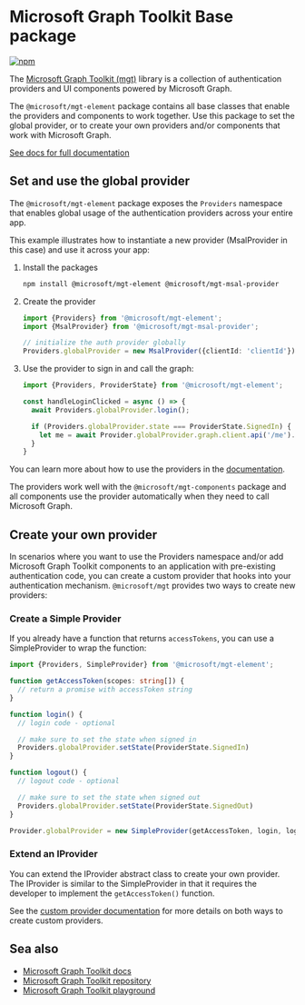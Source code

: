 # Microsoft Graph Toolkit Base package

[![npm](https://img.shields.io/npm/v/@microsoft/mgt-element?style=for-the-badge)](https://www.npmjs.com/package/@microsoft/mgt-element)

The [Microsoft Graph Toolkit (mgt)](https://aka.ms/mgt) library is a collection of authentication providers and UI components powered by Microsoft Graph. 

The `@microsoft/mgt-element` package contains all base classes that enable the providers and components to work together. Use this package to set the global provider, or to create your own providers and/or components that work with Microsoft Graph.

[See docs for full documentation](https://aka.ms/mgt-docs)

## Set and use the global provider

The `@microsoft/mgt-element` package exposes the `Providers` namespace that enables global usage of the authentication providers across your entire app. 

This example illustrates how to instantiate a new provider (MsalProvider in this case) and use it across your app:

1. Install the packages 

    ```bash
    npm install @microsoft/mgt-element @microsoft/mgt-msal-provider
    ```

1. Create the provider

    ```ts
    import {Providers} from '@microsoft/mgt-element';
    import {MsalProvider} from '@microsoft/mgt-msal-provider';

    // initialize the auth provider globally
    Providers.globalProvider = new MsalProvider({clientId: 'clientId'});
    ```

1. Use the provider to sign in and call the graph:

    ```ts
    import {Providers, ProviderState} from '@microsoft/mgt-element';

    const handleLoginClicked = async () => {
      await Providers.globalProvider.login();

      if (Providers.globalProvider.state === ProviderState.SignedIn) {
        let me = await Provider.globalProvider.graph.client.api('/me').get();
      }
    }
    ```

You can learn more about how to use the providers in the [documentation](https://docs.microsoft.com/graph/toolkit/providers).

The providers work well with the `@microsoft/mgt-components` package and all components use the provider automatically when they need to call Microsoft Graph.

## Create your own provider

In scenarios where you want to use the Providers namespace and/or add Microsoft Graph Toolkit components to an application with pre-existing authentication code, you can create a custom provider that hooks into your authentication mechanism. `@microsoft/mgt` provides two ways to create new providers:

### Create a Simple Provider

If you already have a function that returns `accessTokens`, you can use a SimpleProvider to wrap the function:

```ts
import {Providers, SimpleProvider} from '@microsoft/mgt-element';

function getAccessToken(scopes: string[]) {
  // return a promise with accessToken string
}

function login() {
  // login code - optional

  // make sure to set the state when signed in
  Providers.globalProvider.setState(ProviderState.SignedIn)
}

function logout() {
  // logout code - optional

  // make sure to set the state when signed out
  Providers.globalProvider.setState(ProviderState.SignedOut)
}

Provider.globalProvider = new SimpleProvider(getAccessToken, login, logout);
```

### Extend an IProvider

You can extend the IProvider abstract class to create your own provider. The IProvider is similar to the SimpleProvider in that it requires the developer to implement the `getAccessToken()` function.


See the [custom provider documentation](https://docs.microsoft.com/en-us/graph/toolkit/providers/custom) for more details on both ways to create custom providers.

## Sea also
* [Microsoft Graph Toolkit docs](https://aka.ms/mgt-docs)
* [Microsoft Graph Toolkit repository](https://aka.ms/mgt)
* [Microsoft Graph Toolkit playground](https://mgt.dev)
